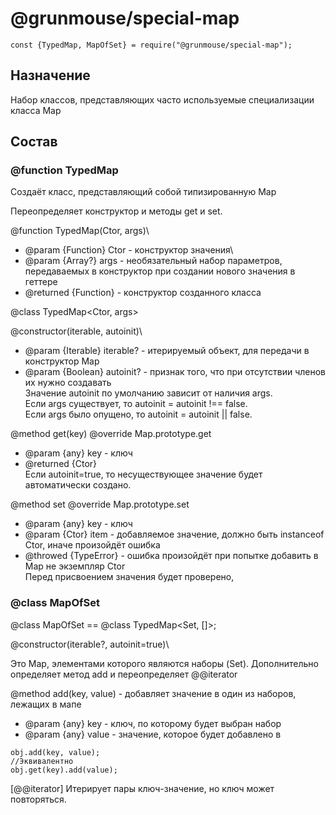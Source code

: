 # @grunmouse/special-map

```
const {TypedMap, MapOfSet} = require("@grunmouse/special-map");
```

## Назначение
Набор классов, представляющих часто используемые специализации класса Map

## Состав

### \@function TypedMap

Создаёт класс, представляющий собой типизированную Map

Переопределяет конструктор и методы get и set.

\@function TypedMap(Ctor, args)\
* \@param {Function} Ctor - конструктор значения\
* \@param {Array?} args - необязательный набор параметров, передаваемых в конструктор при создании нового значения в геттере
* \@returned {Function} - конструктор созданного класса

\@class TypedMap<Ctor, args>

\@constructor(iterable, autoinit)\
* @param {Iterable} iterable? - итерируемый объект, для передачи в конструктор Map
* @param {Boolean} autoinit? - признак того, что при отсутствии членов их нужно создавать
\
Значение autoinit по умолчанию зависит от наличия args.\
Если args существует, то autoinit = autoinit !== false.\
Если args было опущено, то autoinit = autoinit || false.

\@method get(key)
\@override Map.prototype.get
* @param {any} key - ключ
* @returned {Ctor}
\
Если autoinit=true, то несуществующее значение будет автоматически создано.

\@method set
\@override Map.prototype.set
* @param {any} key - ключ
* @param {Ctor} item - добавляемое значение, должно быть instanceof Ctor, иначе произойдёт ошибка
* @throwed {TypeError} - ошибка произойдёт при попытке добавить в Map не экземпляр Ctor
\
Перед присвоением значения будет проверено, 

### \@class MapOfSet

\@class MapOfSet == \@class TypedMap<Set, []>;

\@constructor(iterable?, autoinit=true)\

Это Map, элементами которого являются наборы (Set).
Дополнительно определяет метод add и переопределяет @@iterator

\@method add(key, value) - добавляет значение в один из наборов, лежащих в мапе
* @param {any} key - ключ, по которому будет выбран набор
* @param {any} value - значение, которое будет добавлено в

```
obj.add(key, value);
//Эквивалентно
obj.get(key).add(value);
```

[@@iterator]
Итерирует пары ключ-значение, но ключ может повторяться.
